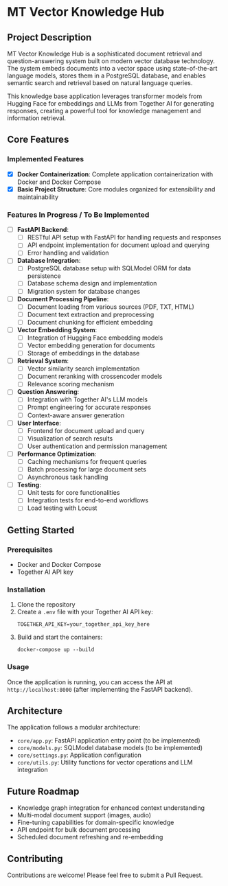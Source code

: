 # MT Vector Knowledge Hub

## Project Description

MT Vector Knowledge Hub is a sophisticated document retrieval and question-answering system built on modern vector database technology. The system embeds documents into a vector space using state-of-the-art language models, stores them in a PostgreSQL database, and enables semantic search and retrieval based on natural language queries. 

This knowledge base application leverages transformer models from Hugging Face for embeddings and LLMs from Together AI for generating responses, creating a powerful tool for knowledge management and information retrieval.

## Core Features

### Implemented Features

- [x] **Docker Containerization**: Complete application containerization with Docker and Docker Compose
- [x] **Basic Project Structure**: Core modules organized for extensibility and maintainability

### Features In Progress / To Be Implemented

- [ ] **FastAPI Backend**: 
  - [ ] RESTful API setup with FastAPI for handling requests and responses
  - [ ] API endpoint implementation for document upload and querying
  - [ ] Error handling and validation

- [ ] **Database Integration**: 
  - [ ] PostgreSQL database setup with SQLModel ORM for data persistence
  - [ ] Database schema design and implementation
  - [ ] Migration system for database changes

- [ ] **Document Processing Pipeline**:
  - [ ] Document loading from various sources (PDF, TXT, HTML)
  - [ ] Document text extraction and preprocessing
  - [ ] Document chunking for efficient embedding
  
- [ ] **Vector Embedding System**:
  - [ ] Integration of Hugging Face embedding models
  - [ ] Vector embedding generation for documents
  - [ ] Storage of embeddings in the database
  
- [ ] **Retrieval System**:
  - [ ] Vector similarity search implementation
  - [ ] Document reranking with crossencoder models
  - [ ] Relevance scoring mechanism
  
- [ ] **Question Answering**:
  - [ ] Integration with Together AI's LLM models
  - [ ] Prompt engineering for accurate responses
  - [ ] Context-aware answer generation
  
- [ ] **User Interface**:
  - [ ] Frontend for document upload and query
  - [ ] Visualization of search results
  - [ ] User authentication and permission management
  
- [ ] **Performance Optimization**:
  - [ ] Caching mechanisms for frequent queries
  - [ ] Batch processing for large document sets
  - [ ] Asynchronous task handling
  
- [ ] **Testing**:
  - [ ] Unit tests for core functionalities
  - [ ] Integration tests for end-to-end workflows
  - [ ] Load testing with Locust

## Getting Started

### Prerequisites

- Docker and Docker Compose
- Together AI API key

### Installation

1. Clone the repository
2. Create a `.env` file with your Together AI API key:
   ```
   TOGETHER_API_KEY=your_together_api_key_here
   ```
3. Build and start the containers:
   ```
   docker-compose up --build
   ```

### Usage

Once the application is running, you can access the API at `http://localhost:8000` (after implementing the FastAPI backend).

## Architecture

The application follows a modular architecture:

- `core/app.py`: FastAPI application entry point (to be implemented)
- `core/models.py`: SQLModel database models (to be implemented)
- `core/settings.py`: Application configuration
- `core/utils.py`: Utility functions for vector operations and LLM integration

## Future Roadmap

- Knowledge graph integration for enhanced context understanding
- Multi-modal document support (images, audio)
- Fine-tuning capabilities for domain-specific knowledge
- API endpoint for bulk document processing
- Scheduled document refreshing and re-embedding

## Contributing

Contributions are welcome! Please feel free to submit a Pull Request.
